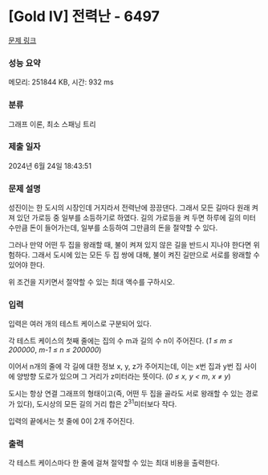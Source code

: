 # [Gold IV] 전력난 - 6497 

[문제 링크](https://www.acmicpc.net/problem/6497) 

### 성능 요약

메모리: 251844 KB, 시간: 932 ms

### 분류

그래프 이론, 최소 스패닝 트리

### 제출 일자

2024년 6월 24일 18:43:51

### 문제 설명

<p>성진이는 한 도시의 시장인데 거지라서 전력난에 끙끙댄다. 그래서 모든 길마다 원래 켜져 있던 가로등 중 일부를 소등하기로 하였다. 길의 가로등을 켜 두면 하루에 길의 미터 수만큼 돈이 들어가는데, 일부를 소등하여 그만큼의 돈을 절약할 수 있다.</p>

<p>그러나 만약 어떤 두 집을 왕래할 때, 불이 켜져 있지 않은 길을 반드시 지나야 한다면 위험하다. 그래서 도시에 있는 모든 두 집 쌍에 대해, 불이 켜진 길만으로 서로를 왕래할 수 있어야 한다.</p>

<p>위 조건을 지키면서 절약할 수 있는 최대 액수를 구하시오.</p>

### 입력 

 <p>입력은 여러 개의 테스트 케이스로 구분되어 있다.</p>

<p>각 테스트 케이스의 첫째 줄에는 집의 수 m과 길의 수 n이 주어진다. (<em>1 ≤ m ≤ 200000</em>, <em>m-1 ≤ n ≤ 200000</em>)</p>

<p>이어서 n개의 줄에 각 길에 대한 정보 x, y, z가 주어지는데, 이는 x번 집과 y번 집 사이에 양방향 도로가 있으며 그 거리가 z미터라는 뜻이다. (<em>0 ≤ x, y < m</em>, <em>x ≠ y</em>)</p>

<p>도시는 항상 연결 그래프의 형태이고(즉, 어떤 두 집을 골라도 서로 왕래할 수 있는 경로가 있다), 도시상의 모든 길의 거리 합은 2<sup>31</sup>미터보다 작다.</p>

<p>입력의 끝에서는 첫 줄에 0이 2개 주어진다.</p>

### 출력 

 <p>각 테스트 케이스마다 한 줄에 걸쳐 절약할 수 있는 최대 비용을 출력한다.</p>

